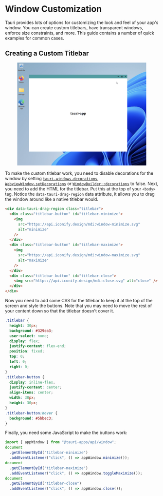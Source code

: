 # Window Customization

Tauri provides lots of options for customizing the look and feel of your app's
window. You can create custom titlebars, have transparent windows, enforce size
constraints, and more. This guide contains a number of quick examples for common
cases.

## Creating a Custom Titlebar

<figure>
<picture>
  <source srcset="../img/custom_titlebar_light.avif" type="image/avif" media="(prefers-color-scheme:light)">
  <source srcset="../img/custom_titlebar_dark.avif" type="image/avif" media="(prefers-color-scheme:dark)">
  <source srcset="../img/custom_titlebar_light.webp" type="image/webp" media="(prefers-color-scheme:light)">
  <source srcset="../img/custom_titlebar_dark.webp" type="image/webp" media="(prefers-color-scheme:dark)">
  <source srcset="../img/custom_titlebar_light.png" type="image/png" media="(prefers-color-scheme:light)">
  <source srcset="../img/custom_titlebar_dark.png" type="image/png" media="(prefers-color-scheme:dark)">
  <img src="../img/custom_titlebar_light.png" alt="Apple Console App"> 
</picture>
<figcaption></figcaption>
</figure>

To make the custom titlebar work, you need to disable decorations for the window
by setting [`tauri.windows.decorations`], [`WebviewWindow.setDecorations`] or
[`WindowBuilder::decorations`] to false. Next, you need to add the HTML for the
titlebar. Put this at the top of your `<body>` tag. Notice the
`data-tauri-drag-region` data attribute, it allows you to drag the window around
like a native titlebar would.

```html
<div data-tauri-drag-region class="titlebar">
  <div class="titlebar-button" id="titlebar-minimize">
    <img
      src="https://api.iconify.design/mdi:window-minimize.svg"
      alt="minimize"
    />
  </div>
  <div class="titlebar-button" id="titlebar-maximize">
    <img
      src="https://api.iconify.design/mdi:window-maximize.svg"
      alt="maximize"
    />
  </div>
  <div class="titlebar-button" id="titlebar-close">
    <img src="https://api.iconify.design/mdi:close.svg" alt="close" />
  </div>
</div>
```

Now you need to add some CSS for the titlebar to keep it at the top of the
screen and style the buttons. Note that you may need to move the rest of your
content down so that the titlebar doesn't cover it.

```css
.titlebar {
  height: 30px;
  background: #329ea3;
  user-select: none;
  display: flex;
  justify-content: flex-end;
  position: fixed;
  top: 0;
  left: 0;
  right: 0;
}
.titlebar-button {
  display: inline-flex;
  justify-content: center;
  align-items: center;
  width: 30px;
  height: 30px;
}
.titlebar-button:hover {
  background: #5bbec3;
}
```

Finally, you need some JavaScript to make the buttons work:

```javascript
import { appWindow } from "@tauri-apps/api/window";
document
  .getElementById("titlebar-minimize")
  .addEventListener("click", () => appWindow.minimize());
document
  .getElementById("titlebar-maximize")
  .addEventListener("click", () => appWindow.toggleMaximize());
document
  .getElementById("titlebar-close")
  .addEventListener("click", () => appWindow.close());
```

[`tauri.windows.decorations`]:
  https://tauri.studio/docs/api/config/#tauri.windows.decorations
[`webviewwindow.setdecorations`]:
  https://tauri.studio/docs/api/js/classes/window.WebviewWindow#setdecorations
[`windowbuilder::decorations`]:
  https://docs.rs/tauri/1.0.0-rc.4/tauri/window/struct.WindowBuilder.html#method.decorations
